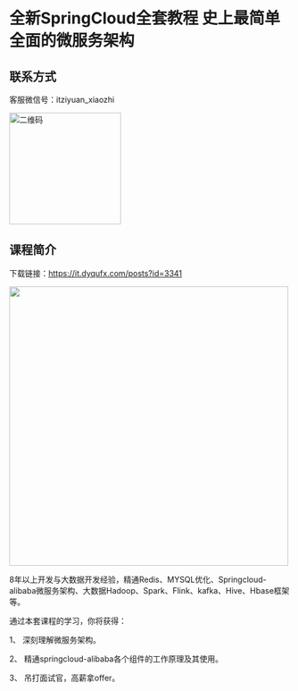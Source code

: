 # 全新SpringCloud全套教程 史上最简单全面的微服务架构

## 联系方式

客服微信号：itziyuan_xiaozhi

<img src="https://ziyuanyun.oss-cn-guangzhou.aliyuncs.com/common/20240614073449/666b82192834a.jpg" width="200" height="200" alt="二维码">

## 课程简介

下载链接：https://it.dyqufx.com/posts?id=3341

<img src="https://ziyuanyun.oss-cn-guangzhou.aliyuncs.com/yun/20240515185127/664493af62812.jpg" width="500" alt="">

  8年以上开发与大数据开发经验，精通Redis、MYSQL优化、Springcloud-alibaba微服务架构、大数据Hadoop、Spark、Flink、kafka、Hive、Hbase框架等。

 通过本套课程的学习，你将获得：

 1、 深刻理解微服务架构。

 2、 精通springcloud-alibaba各个组件的工作原理及其使用。

 3、 吊打面试官，高薪拿offer。

 

 

  